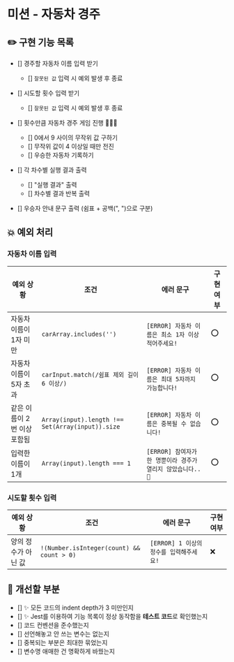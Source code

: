 # 미션 - 자동차 경주

## ✏️ 구현 기능 목록

- [] 경주할 자동차 이름 입력 받기

  - [] `잘못된 값` 입력 시 예외 발생 후 종료

- [] 시도할 횟수 입력 받기

  - [] `잘못된 값` 입력 시 예외 발생 후 종료

- [] 횟수만큼 자동차 경주 게임 진행 🚗🚓🚕

  - [] 0에서 9 사이의 무작위 값 구하기
  - [] 무작위 값이 4 이상일 때만 전진
  - [] 우승한 자동차 기록하기

- [] 각 차수별 실행 결과 출력

  - [] "실행 결과" 출력
  - [] 차수별 결과 반복 출력

- [] 우승자 안내 문구 출력 (쉼표 + 공백(", ")으로 구분)

## 💥 예외 처리

### 자동차 이름 입력

| 예외 상황                   | 조건                                             | 에러 문구                                                   | 구현 여부 |
| --------------------------- | ------------------------------------------------ | ----------------------------------------------------------- | --------- |
| 자동차 이름이 1자 미만      | `carArray.includes('')`                          | `[ERROR] 자동차 이름은 최소 1자 이상 적어주세요!`           | ⭕        |
| 자동차 이름이 5자 초과      | `carInput.match(/쉼표 제외 길이 6 이상/)`        | `[ERROR] 자동차 이름은 최대 5자까지 가능합니다!`            | ⭕        |
| 같은 이름이 2번 이상 포함됨 | `Array(input).length !== Set(Array(input)).size` | `[ERROR] 자동차 이름은 중복될 수 없습니다!`                 | ⭕        |
| 입력한 이름이 1개           | `Array(input).length === 1`                      | `[ERROR] 참여자가 한 명뿐이라 경주가 열리지 않았습니다..🤔` | ⭕        |

### 시도할 횟수 입력

| 예외 상황           | 조건                                      | 에러 문구                               | 구현 여부 |
| ------------------- | ----------------------------------------- | --------------------------------------- | --------- |
| 양의 정수가 아닌 값 | `!(Number.isInteger(count) && count > 0)` | `[ERROR] 1 이상의 정수를 입력해주세요!` | ❌        |

## 🤔 개선할 부분

- [] ✨ 모든 코드의 indent depth가 3 미만인지
- [] ✨ Jest를 이용하여 기능 목록이 정상 동작함을 **테스트 코드**로 확인했는지
- [] 코드 컨벤션을 준수했는지
- [] 선언해놓고 안 쓰는 변수는 없는지
- [] 중복되는 부분은 최대한 묶었는지
- [] 변수명 애매한 건 명확하게 바꿨는지
